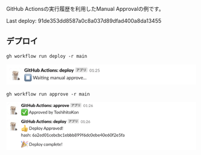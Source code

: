 GitHub Actionsの実行履歴を利用したManual Approvalの例です。

Last deploy: 91de353dd8587a0c8a037d89dfad400a8da13455

## デプロイ

```
gh workflow run deploy -r main
```

![waiting-approval](docs/waiting-approval.png)

```
gh workflow run approve -r main
 ```

![deploy-approved](docs/deploy-approved.png)
